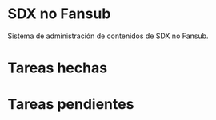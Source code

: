 SDX no Fansub
==========

Sistema de administración de contenidos de SDX no Fansub.

Tareas hechas
==========

Tareas pendientes
==========

